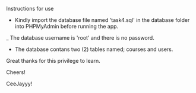 Instructions for use

- Kindly import the database file named 'task4.sql' in the database folder into PHPMyAdmin before running the app. 

_ The database username is 'root' and there is no password.

- The database contans two (2) tables named; courses and users.

Great thanks for this privilege to learn.

Cheers!

CeeJayyy!
